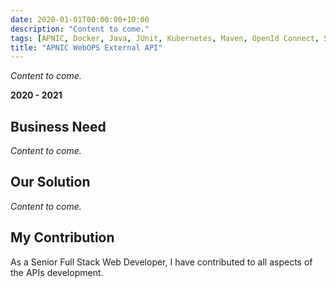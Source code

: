 ```yaml
---
date: 2020-01-01T00:00:00+10:00
description: "Content to come."
tags: [APNIC, Docker, Java, JUnit, Kubernetes, Maven, OpenId Connect, Spring]
title: "APNIC WebOPS External API"
---
```


_Content to come._

**2020 - 2021**

[ ](https://)

## Business Need

_Content to come._

## Our Solution

_Content to come._

## My Contribution

As a Senior Full Stack Web Developer, I have contributed to all aspects of the APIs development.
